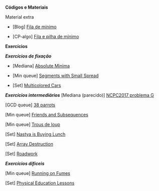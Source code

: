 **Códigos e Materiais**

Material extra
* [Blog] [Fila de mínimo](https://codeforces.com/blog/entry/76908)

* [CP-algo] [Fila e pilha de mínimo](https://cp-algorithms.com/data_structures/stack_queue_modification.html)

**Exercícios**

**_Exercícios de fixação_**
* [Mediana] [Absolute Minima](https://atcoder.jp/contests/abc127/tasks/abc127_f)

* [Min queue] [Segments with Small Spread](https://codeforces.com/edu/course/2/lesson/9/2/practice/contest/307093/problem/F)

* [Set] [Multicolored Cars](https://codeforces.com/problemset/problem/818/D)

**_Exercícios intermediários_**
[Mediana (parecido)] [NCPC2017 problema G](https://codeforces.com/gym/101572/attachments/download/6091/20172018-acmicpc-nordic-collegiate-programming-contest-ncpc-2017-en.pdf)

[GCD queue] [38 parrots](https://codeforces.com/gym/102788/problem/D)

[Min queue] [Friends and Subsequences](https://codeforces.com/contest/689/problem/D)

[Min queue] [Trous de loup](https://szkopul.edu.pl/problemset/problem/07Q0fFk7fU2TmGr6wpPeDCZj/site/?key=statement)

[Set] [Nastya is Buying Lunch](https://codeforces.com/contest/1136/problem/D)

[Set] [Array Destruction](https://codeforces.com/problemset/problem/1474/C)

[Set] [Roadwork](https://atcoder.jp/contests/abc128/tasks/abc128_e)

**_Exercícios difíceis_**

[Min queue] [Running on Fumes](https://www.facebook.com/codingcompetitions/hacker-cup/2020/qualification-round/problems/D1)

[Set] [Physical Education Lessons](https://codeforces.com/contest/915/problem/E)
